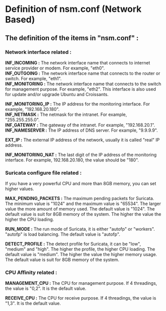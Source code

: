 # **Definition of nsm.conf (Network Based)**

## The definition of the items in "nsm.conf" :

### Network interface related :

**INF_INCOMING :** The network interface name that connects to internet service provider or modem.  For example, "eth0".  
**INF_OUTGOING :** The network interface name that connects to the router or switch.  For example, "eth1".  
**INF_MONITORING :** The network interface name that connects to the switch for management purpose.  For example, "eth2".  This interface is also used for update and/or upgrade Ubuntu and Croissants.  

**INF_MONITORING_IP :** The IP address for the monitoring interface.  For example, "192.168.20.180".  
**INF_NETMASK :** The netmask for the intranet.  For example, "255.255.255.0".  
**INF_GATEWAY :** The gateway of the intranet.  For example, "192.168.20.1".  
**INF_NAMESERVER :** The IP address of DNS server.  For example, "9.9.9.9".  

**EXT_IP :** The external IP address of the network, usually it is called "real" IP address.

**INF_MONITORING_NAT :** The last digit of the IP address of the monitoring interface.  For example, 192.168.20.180, the value should be "180".


### Suricata configure file related :

If you have a very powerful CPU and more than 8GB memory, you can set higher values.

**MAX_PENDING_PACKETS :** The maximum pending packets for Suricata.  The minimum value is "1024" and the maximum value is "65534".  The larger value the more amount of memory used.  The default value is "1024".  The default value is suit for 8GB memory of the system.  The higher the value the higher the CPU loading.

**RUN_MODE :** The run mode of Suricata, it is either "autofp" or "workers".  "autofp" is load balancing.  The default value is "autofp".

**DETECT_PROFILE :** The detect profile for Suricata, it can be "low", "medium" and "high".  The higher the profile, the higher CPU loading.  The default value is "medium".  The higher the value the higher memory usage.  The default value is suit for 8GB memory of the system.


### CPU Affinity related :

**MANAGEMENT_CPU :** The CPU for management purpose.  If 4 threadings, the value is "0,2".  It is the default value.

**RECEIVE_CPU :** The CPU for receive purpose.  If 4 threadings, the value is "1,3".  It is the default value.


